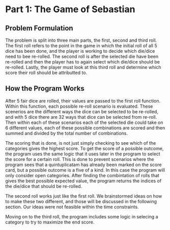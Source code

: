 # Part 1: The Game of Sebastian

## Problem Formulation

The problem is split into three main parts, the first, second and third roll. The first roll refers to the point in the game in which the initial roll of all 5 dice has been done, and the player is working to decide which die/dice need to bee re-rolled. The second roll is after the selected die have been re-rolled and then the player has to again select which die/dice should be re-rolled. Lastly, the player must look at this third roll and determine which score their roll should be attributted to.

## How the Program Works

After 5 fair dice are rolled, their values are passed to the first roll function. Within this function, each possible re-roll scenario is evaluated. These scenerios are the different ways the dice can be selected to be re-rolled, and with 5 dice there are 32 ways that dice can be selected from re-roll. Then within each of these scenarios each of the selected die could take on 6 different values, each of these possible combinations are scored and then summed and divided by the total number of combinations. 

The scoring that is done, is not just simply checking to see which of the categories gives the highest score. To get the score of a possible outcome, the program uses the same logic that it uses later in the program to select the score for a certain roll. This is done to prevent scenarios where the program sees that a quintuplicatam has already been marked on the score card, but a possible outcome is a five of a kind. In this case the program will only consider open categories. After finding the combintation of rolls that gives the best possible expected value, the program returns the indices of the die/dice that should be re-rolled.

The second roll works just like the first roll. We brainstormed ideas on how to make these two different, and those will be discussed in the following section. Our ideas were not feasible within the time constraints. 

Moving on to the third roll, the program includes some logic in selecing a category to try to maximize the end score. 
